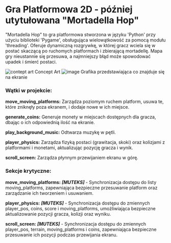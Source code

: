 # Gra Platformowa 2D - później utytułowana "Mortadella Hop"

"Mortadella Hop" to gra platformowa stworzona w języku 'Python' przy użyciu biblioteki 'Pygame', obsługująca wielowątkowość za pomocą modułu 'threading'. Oferuje dynamiczną rozgrywkę, w której gracz wciela się w postać skaczącą po ruchomych platformach i zbierającą mortadellę. Mapa gry nieustannie się przesuwa, a najmniejszy błąd może spowodować upadek i śmierć postaci.


![contept art](https://github.com/Ksofat/SO2ProjektHorGra/assets/163342588/a052ed83-30ba-49d2-a821-997d5db6542d)
Concept Art
![image](https://github.com/Ksofat/SO2ProjektHorGra/assets/163342588/39e4a5cb-fa22-4001-abe3-8f7604f570d0)
Grafika przedstawiająca co znajduje się na ekranie

### Wątki w projekcie:

**move_moving_platforms:** Zarządza poziomym ruchem platform, usuwa te, które zniknęły poza ekranem, i dodaje nowe w ich miejsce.

**generate_coins:** Generuje monety w miejscach dostępnych dla gracza, dbając o ich odpowiednią ilość na ekranie.

**play_background_music:** Odtwarza muzykę w pętli.

**player_physics:** Zarządza fizyką postaci (grawitacja, skoki) oraz kolizjami z platformami i monetami, aktualizując pozycję gracza i wynik.

**scroll_screen:** Zarządza płynnym przewijaniem ekranu w górę.


### Sekcje krytyczne:

**move_moving_platforms:** ***[MUTEKS]*** - Synchronizacja dostępu do listy moving_platforms, zapewniająca bezpieczne przesuwanie platform oraz zarządzanie ich tworzeniem i usuwaniem.

**player_physics:** ***[MUTEKS]*** - Synchronizacja dostępu do zmiennych player_pos, coins, score i moving_platforms, umożliwiająca bezpieczne aktualizowanie pozycji gracza, kolizji oraz wyniku.

**scroll_screen:** ***[MUTEKS]*** - Synchronizacja dostępu do zmiennych player_pos, terrain, moving_platforms i coins, zapewniająca bezpieczne przesuwanie ich pozycji podczas przewijania ekranu.
